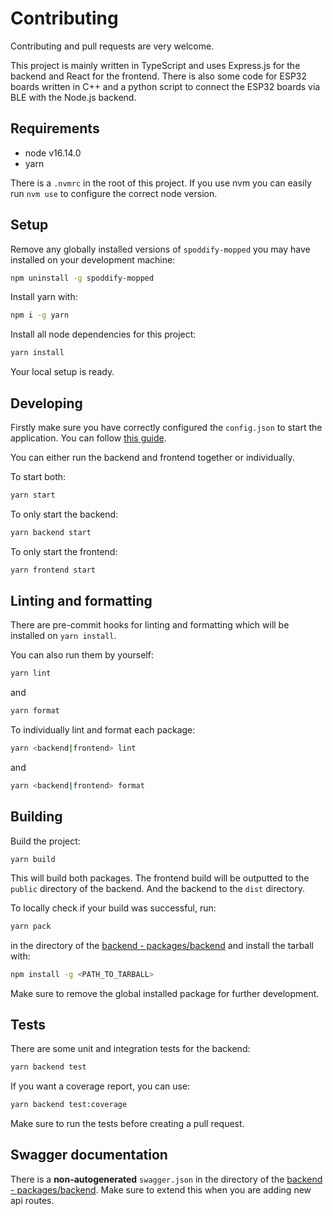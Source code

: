 # Contributing

Contributing and pull requests are very welcome.

This project is mainly written in TypeScript and uses Express.js for the backend and React for the frontend.
There is also some code for ESP32 boards written in C++ and a python script to connect the ESP32 boards via BLE with the Node.js backend.

## Requirements

- node v16.14.0
- yarn

There is a `.nvmrc` in the root of this project. If you use nvm you can easily run `nvm use` to configure the correct node version.

## Setup

Remove any globally installed versions of `spoddify-mopped` you may have installed on your development machine:

```bash
npm uninstall -g spoddify-mopped
```

Install yarn with:

```bash
npm i -g yarn
```

Install all node dependencies for this project:

```bash
yarn install
```

Your local setup is ready.

## Developing

Firstly make sure you have correctly configured the `config.json` to start the application. You can follow [this guide]().

You can either run the backend and frontend together or individually.

To start both:

```bash
yarn start
```

To only start the backend:

```bash
yarn backend start
```

To only start the frontend:

```bash
yarn frontend start
```

## Linting and formatting

There are pre-commit hooks for linting and formatting which will be installed on `yarn install`.

You can also run them by yourself:

```bash
yarn lint
```

and

```bash
yarn format
```

To individually lint and format each package:

```bash
yarn <backend|frontend> lint
```

and

```bash
yarn <backend|frontend> format
```

## Building

Build the project:

```
yarn build
```

This will build both packages. The frontend build will be outputted to the `public` directory of the backend.
And the backend to the `dist` directory.

To locally check if your build was successful, run:

```bash
yarn pack
```

in the directory of the [backend - packages/backend](packages/backend) and install the tarball with:

```bash
npm install -g <PATH_TO_TARBALL>
```

Make sure to remove the global installed package for further development.

## Tests

There are some unit and integration tests for the backend:

```bash
yarn backend test
```

If you want a coverage report, you can use:

```bash
yarn backend test:coverage
```

Make sure to run the tests before creating a pull request.

## Swagger documentation

There is a **non-autogenerated** `swagger.json` in the directory of the [backend - packages/backend](packages/backend).
Make sure to extend this when you are adding new api routes.
